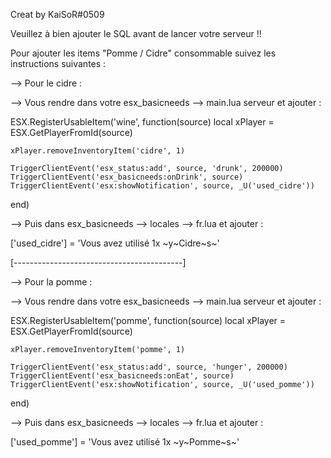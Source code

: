 Creat by KaiSoR#0509

Veuillez à bien ajouter le SQL avant de lancer votre serveur !! 

Pour ajouter les items "Pomme / Cidre" consommable suivez les instructions suivantes :

--> Pour le cidre : 

--> Vous rendre dans votre esx_basicneeds --> main.lua serveur et ajouter :

ESX.RegisterUsableItem('wine', function(source)
	local xPlayer = ESX.GetPlayerFromId(source)

	xPlayer.removeInventoryItem('cidre', 1)

	TriggerClientEvent('esx_status:add', source, 'drunk', 200000)
	TriggerClientEvent('esx_basicneeds:onDrink', source)
	TriggerClientEvent('esx:showNotification', source, _U('used_cidre'))
end)

--> Puis dans esx_basicneeds --> locales --> fr.lua et ajouter : 

['used_cidre'] = 'Vous avez utilisé 1x ~y~Cidre~s~'

[------------------------------------------]

--> Pour la pomme : 

--> Vous rendre dans votre esx_basicneeds --> main.lua serveur et ajouter :

ESX.RegisterUsableItem('pomme', function(source)
	local xPlayer = ESX.GetPlayerFromId(source)

	xPlayer.removeInventoryItem('pomme', 1)

	TriggerClientEvent('esx_status:add', source, 'hunger', 200000)
	TriggerClientEvent('esx_basicneeds:onEat', source)
	TriggerClientEvent('esx:showNotification', source, _U('used_pomme'))
end)

--> Puis dans esx_basicneeds --> locales --> fr.lua et ajouter : 

['used_pomme'] = 'Vous avez utilisé 1x ~y~Pomme~s~'
